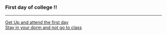 ### First day of college !!  
------------
[Get Up and attend the first day](gofirstday/first-choice.md)  
[Stay in your dorm and not go to class](Not-Attending/phonecall.md)